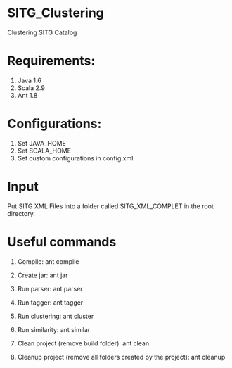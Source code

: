 SITG_Clustering
===============

Clustering SITG Catalog


Requirements:
===============
1. Java 1.6
2. Scala 2.9
3. Ant 1.8


Configurations:
===============
1. Set JAVA_HOME
2. Set SCALA_HOME
3. Set custom configurations in config.xml

Input
===============
Put SITG XML Files into a folder called SITG_XML_COMPLET in the root directory.


Useful commands
===============
1. Compile: ant compile

2. Create jar: ant jar

3. Run parser: ant parser

4. Run tagger: ant tagger

5. Run clustering: ant cluster

6. Run similarity: ant similar

7. Clean project (remove build folder): ant clean

8. Cleanup project (remove all folders created by the project): ant cleanup


